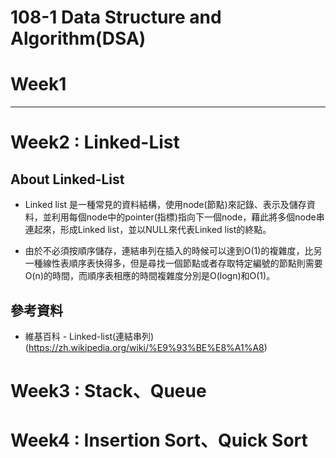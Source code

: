 # 108-1 Data Structure and Algorithm(DSA)
# Week1
****

# Week2 : Linked-List
## **About Linked-List**

* Linked list 是一種常見的資料結構，使用node(節點)來記錄、表示及儲存資料，並利用每個node中的pointer(指標)指向下一個node，藉此將多個node串連起來，形成Linked list，並以NULL來代表Linked list的終點。

* 由於不必須按順序儲存，連結串列在插入的時候可以達到O(1)的複雜度，比另一種線性表順序表快得多，但是尋找一個節點或者存取特定編號的節點則需要O(n)的時間，而順序表相應的時間複雜度分別是O(logn)和O(1)。

## **參考資料**
* 維基百科 - Linked-list(連結串列)(https://zh.wikipedia.org/wiki/%E9%93%BE%E8%A1%A8)

# Week3 : Stack、Queue


# Week4 : Insertion Sort、Quick Sort
